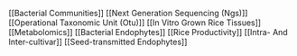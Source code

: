[[Bacterial Communities]]
[[Next Generation Sequencing (Ngs)]]
[[Operational Taxonomic Unit (Otu)]]
[[In Vitro Grown Rice Tissues]]
[[Metabolomics]]
[[Bacterial Endophytes]]
[[Rice Productivity]]
[[Intra- And Inter-cultivar]]
[[Seed-transmitted Endophytes]]
